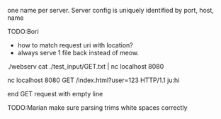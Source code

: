one name per server. Server config is uniquely identified by port, host, name

TODO:Bori

- how to match request uri with location?
- always serve 1 file back instead of meow.

<!-- how to use: -->

./webserv
cat ./test_input/GET.txt | nc localhost 8080

<!-- or line by line: -->

nc localhost 8080
GET /index.html?user=123 HTTP/1.1
ju:hi

end GET request with empty line

TODO:Marian
make sure parsing trims white spaces correctly
